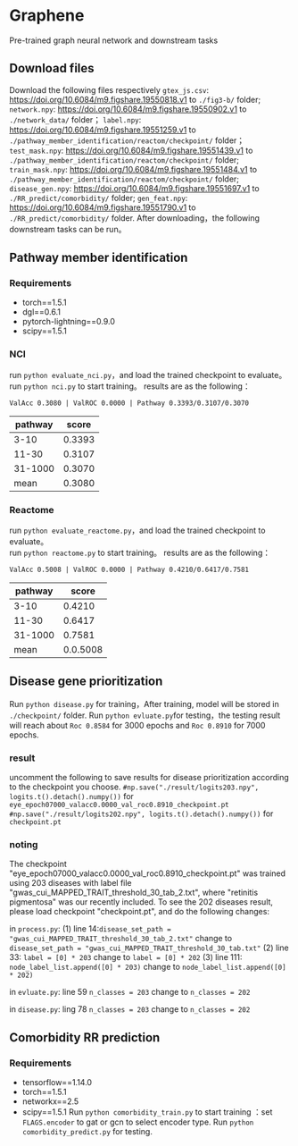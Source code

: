 # Graphene
Pre-trained graph neural network and downstream tasks

## Download files
Download the following files respectively 
`gtex_js.csv`: https://doi.org/10.6084/m9.figshare.19550818.v1  to `./fig3-b/` folder;
`network.npy`: https://doi.org/10.6084/m9.figshare.19550902.v1  to `./network_data/` folder；
`label.npy`: https://doi.org/10.6084/m9.figshare.19551259.v1 to `./pathway_member_identification/reactom/checkpoint/` folder；
`test_mask.npy`: https://doi.org/10.6084/m9.figshare.19551439.v1 to `./pathway_member_identification/reactom/checkpoint/` folder;
`train_mask.npy`: https://doi.org/10.6084/m9.figshare.19551484.v1 to `./pathway_member_identification/reactom/checkpoint/` folder;
`disease_gen.npy`: https://doi.org/10.6084/m9.figshare.19551697.v1 to `./RR_predict/comorbidity/` folder;
`gen_feat.npy`: https://doi.org/10.6084/m9.figshare.19551790.v1 to `./RR_predict/comorbidity/` folder.
After downloading，the following downstream tasks can be run。
## Pathway member identification
### Requirements
- torch==1.5.1
- dgl==0.6.1
- pytorch-lightning==0.9.0
- scipy==1.5.1
### NCI
run `python evaluate_nci.py`，and load the trained checkpoint to evaluate。 
run  `python nci.py` to start training。
results are as the following：
```
ValAcc 0.3080 | ValROC 0.0000 | Pathway 0.3393/0.3107/0.3070
```

| pathway | score |  
|  ----  | ----  | 
| 3-10 | 0.3393 |  
| 11-30 | 0.3107  |  
| 31-1000 | 0.3070 |
| mean | 0.3080 |

### Reactome
run `python evaluate_reactome.py`，and load the trained checkpoint to evaluate。  
run  `python reactome.py` to start training。
results are as the following：
```
ValAcc 0.5008 | ValROC 0.0000 | Pathway 0.4210/0.6417/0.7581
```

| pathway | score |  
|  ----  | ----  | 
| 3-10 | 0.4210 |  
| 11-30 | 0.6417  |  
| 31-1000 | 0.7581 |
| mean | 0.0.5008 |


## Disease gene prioritization
Run `python disease.py` for training，After training, model will be stored in `./checkpoint/` folder.
Run `python evluate.py`for testing，the testing result will reach about `Roc 0.8584` for 3000 epochs and `Roc 0.8910` for 7000 epochs.

### result
uncomment the following to save results for disease prioritization according to the checkpoint you choose.
`#np.save("./result/logits203.npy", logits.t().detach().numpy())` for `eye_epoch07000_valacc0.0000_val_roc0.8910_checkpoint.pt`
`#np.save("./result/logits202.npy", logits.t().detach().numpy())` for `checkpoint.pt`

### noting
The checkpoint "eye_epoch07000_valacc0.0000_val_roc0.8910_checkpoint.pt" was trained using 203 diseases with label file
"gwas_cui_MAPPED_TRAIT_threshold_30_tab_2.txt", where "retinitis pigmentosa" was our recently included. 
To see the 202 diseases result, please load checkpoint "checkpoint.pt", and do the following changes:

in `process.py`:
(1) line 14:`disease_set_path = "gwas_cui_MAPPED_TRAIT_threshold_30_tab_2.txt"` change to
`disease_set_path = "gwas_cui_MAPPED_TRAIT_threshold_30_tab.txt"`
(2) line 33: `label = [0] * 203`  change to `label = [0] * 202`
(3) line 111: `node_label_list.append([0] * 203)` change to `node_label_list.append([0] * 202)`

in `evluate.py`:
line 59 `n_classes = 203` change to `n_classes = 202`

in `disease.py`:
ling 78 `n_classes = 203` change to `n_classes = 202`

## Comorbidity RR prediction
### Requirements
- tensorflow==1.14.0
- torch==1.5.1
- networkx==2.5
- scipy==1.5.1
Run `python comorbidity_train.py` to start training ：set `FLAGS.encoder` to gat or gcn to select encoder type.
Run `python comorbidity_predict.py` for testing.
